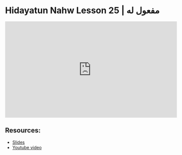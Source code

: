 # Hidayatun Nahw Lesson 25 | مفعول له

<iframe width="560" height="315" src="https://www.youtube-nocookie.com/embed/xb00g1qbV3Q?start=0" frameborder="0" allow="accelerometer; autoplay; encrypted-media; gyroscope; picture-in-picture" allowfullscreen="allowfullscreen"></iframe><BR>



## Resources:
- [Slides](https://github.com/arshare/resources_balagha_pdfs)
- [Youtube video](https://www.youtube.com/watch?v=xb00g1qbV3Q&list=PLzn0qdi6JpdtdAyaM2yvvY1Yk9i4EpLHD&index=73)
